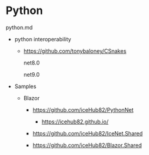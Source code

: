 # Python

python.md

* python interoperability

    *   https://github.com/tonybaloney/CSnakes

        net8.0

        net9.0

*   Samples

    *   Blazor

        *   https://github.com/iceHub82/PythonNet

            *   https://icehub82.github.io/

        *   https://github.com/iceHub82/IceNet.Shared

        *   https://github.com/iceHub82/Blazor.Shared
